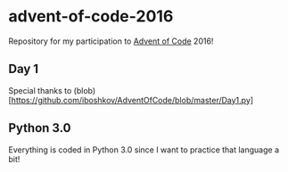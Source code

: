 # advent-of-code-2016
Repository for my participation to [Advent of Code](http://adventofcode.com/) 2016!

## Day 1 
Special thanks to (blob)[https://github.com/iboshkov/AdventOfCode/blob/master/Day1.py]

## Python 3.0
Everything is coded in Python 3.0 since I want to practice that language a bit!
